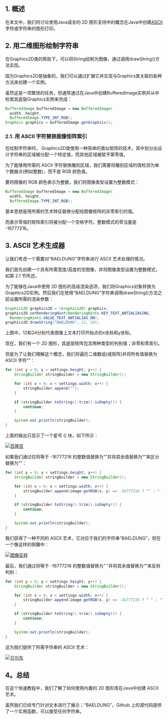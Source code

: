 ## 1. 概述

在本文中，我们将讨论使用Java语言的 2D 图形支持中的概念在Java中创建[ASCII](https://www.baeldung.com/cs/ascii-code)字符或字符串的图形打印。

## 2. 用二维图形绘制字符串

在Graphics2D类的帮助下，可以将String绘制为图像，通过调用drawString()方法实现。

因为Graphics2D是抽象的，我们可以通过扩展它并实现与Graphics类关联的各种方法来创建一个实例。

虽然这是一项繁琐的任务，但通常通过在Java中创建BufferedImage实例并从中检索其底层Graphics实例来完成：

```java
BufferedImage bufferedImage = new BufferedImage(
  width, height, 
  BufferedImage.TYPE_INT_RGB);
Graphics graphics = bufferedImage.getGraphics();
```

### 2.1. 用 ASCII 字符替换图像矩阵索引

在绘制字符串时， Graphics2D类使用一种简单的类似矩阵的技术，其中划分出设计字符串的区域被分配一个特定值，而其他区域被赋予第零值。

为了能够用所需的 ASCII 字符替换雕刻区域，我们需要将雕刻区域的值检测为单个数据点(例如整数)，而不是 RGB 颜色值。

要将图像的 RGB 颜色表示为整数，我们将图像类型设置为整数模式：

```java
BufferedImage bufferedImage = new BufferedImage(
  width, height, 
  BufferedImage.TYPE_INT_RGB);
```

基本思想是用所需的艺术特征替换分配给图像矩阵的非零索引的值。

而表示零值的矩阵索引将被分配一个空格字符。整数模式的零当量是 -16777216。

## 3. ASCII 艺术生成器

让我们考虑一个需要对“BAELDUNG”字符串进行 ASCII 艺术处理的情况。

我们首先创建一个具有所需宽度/高度的空图像，并将图像类型设置为整数模式，如第 2.1 节所述。

为了能够在Java中使用 2D 图形的高级渲染选项，我们将Graphics对象转换为Graphics2D实例。然后我们在使用“BAELDUNG”字符串调用drawString()方法之前设置所需的渲染参数：

```java
Graphics2D graphics2D = (Graphics2D) graphics;
graphics2D.setRenderingHint(RenderingHints.KEY_TEXT_ANTIALIASING, 
  RenderingHints.VALUE_TEXT_ANTIALIAS_ON);
graphics2D.drawString("BAELDUNG", 12, 24);
```

上图中，12和24分别代表图像上文本打印开始点的x坐标和y坐标。

现在，我们有一个 2D 图形，其底层矩阵包含两种类型的判别值；非零和零索引。

但是为了让我们理解这个概念，我们将遍历二维数组(或矩阵)并将所有值替换为 ASCII 字符“”：

```java
for (int y = 0; y < settings.height; y++) {
    StringBuilder stringBuilder = new StringBuilder();

    for (int x = 0; x < settings.width; x++) {
        stringBuilder.append("");
    }

    if (stringBuilder.toString().trim().isEmpty()) {
        continue;
    }

    System.out.println(stringBuilder);
}
```

上面的输出只显示了一个星号 () 块，如下所示：

[![百隆空](https://www.baeldung.com/wp-content/uploads/2018/03/baeldung_empty-1024x355.png)](https://www.baeldung.com/wp-content/uploads/2018/03/baeldung_empty.png)

 

如果我们通过仅将等于 -16777216 的整数值替换为“”并将其余值替换为“”来区分替换为“”：

```java
for (int y = 0; y < settings.height; y++) {
    StringBuilder stringBuilder = new StringBuilder();

    for (int x = 0; x < settings.width; x++) {
        stringBuilder.append(image.getRGB(x, y) == -16777216 ? "" : " ");
    }

    if (stringBuilder.toString().trim().isEmpty()) {
        continue;
    }

    System.out.println(stringBuilder);
}
```

我们获得了一种不同的 ASCII 艺术，它对应于我们的字符串“BAELDUNG”，但在一个像这样的倒雕中：

[![图像反转](https://www.baeldung.com/wp-content/uploads/2018/03/baeldung_invert-1024x336.png)](https://www.baeldung.com/wp-content/uploads/2018/03/baeldung_invert.png)

最后，我们通过将等于 -16777216 的整数值替换为“ ”并将其余值替换为“”来反转判别：

```java
for (int y = 0; y < settings.height; y++) {
    StringBuilder stringBuilder = new StringBuilder();

    for (int x = 0; x < settings.width; x++) {
        stringBuilder.append(image.getRGB(x, y) == -16777216 ? " " : "");
    }

    if (stringBuilder.toString().trim().isEmpty()) {
        continue;
    }

    System.out.println(stringBuilder);
}
```

这为我们提供了所需字符串的 ASCII 艺术：

[![贝尔东](https://www.baeldung.com/wp-content/uploads/2018/03/baeldung-1024x245.png)](https://www.baeldung.com/wp-content/uploads/2018/03/baeldung.png)

 

## 4。总结

在这个快速教程中，我们了解了如何使用内置的 2D 图形库在Java中创建 ASCII 艺术。

虽然我们已经专门针对文本进行了展示；“BAELDUNG”，Github 上的源代码提供了一个实用函数，可以接受任何字符串。